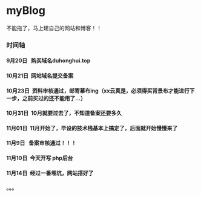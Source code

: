 # myBlog
不能拖了，马上建自己的网站和博客！！
### 时间轴
#### 9月20日   购买域名duhonghui.top
#### 10月21日  网站域名提交备案
#### 10月23日  资料审核通过，邮寄幕布ing（xx云真是，必须得买背景布才能进行下一步，之前买过的还不能用了...）
#### 10月31日  10月就要过去了，不知道备案还要多久
#### 11月01日  11月开始了，毕设的技术栈基本上搞定了，后面就开始慢慢来了
#### 11月9日   备案审核通过！！！
#### 11月10日  今天开写 php后台
#### 11月14日  经过一番埋坑，网站搭好了 
#### 。。。
